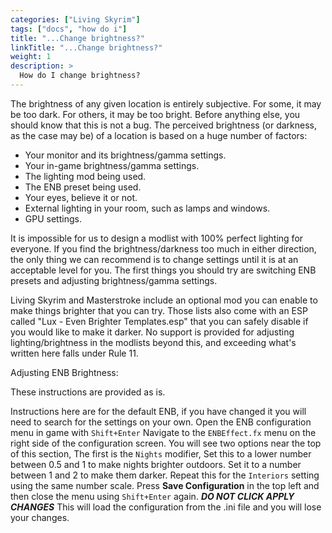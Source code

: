 ```yaml
---
categories: ["Living Skyrim"]
tags: ["docs", "how do i"] 
title: "...Change brightness?"
linkTitle: "...Change brightness?"
weight: 1
description: >
  How do I change brightness?
---
```


The brightness of any given location is entirely subjective. For some, it may be too dark. For others, it may be too bright. Before anything else, you should know that this is not a bug. The perceived brightness (or darkness, as the case may be) of a location is based on a huge number of factors:

- Your monitor and its brightness/gamma settings.
- Your in-game brightness/gamma settings.
- The lighting mod being used.
- The ENB preset being used.
- Your eyes, believe it or not.
- External lighting in your room, such as lamps and windows.
- GPU settings.

It is impossible for us to design a modlist with 100% perfect lighting for everyone. If you find the brightness/darkness too much in either direction, the only thing we can recommend is to change settings until it is at an acceptable level for you. The first things you should try are switching ENB presets and adjusting brightness/gamma settings.

Living Skyrim and Masterstroke include an optional mod you can enable to make things brighter that you can try. Those lists also come with an ESP called "Lux - Even Brighter Templates.esp" that you can safely disable if you would like to make it darker. No support is provided for adjusting lighting/brightness in the modlists beyond this, and exceeding what's written here falls under Rule 11.

Adjusting ENB Brightness:

These instructions are provided as is.

Instructions here are for the default ENB, if you have changed it you will need to search for the settings on your own. Open the ENB configuration menu in game with `Shift+Enter` Navigate to the `ENBEffect.fx` menu on the right side of the configuration screen. You will see two options near the top of this section, The first is the `Nights` modifier, Set this to a lower number between 0.5 and 1 to make nights brighter outdoors. Set it to a number between 1 and 2 to make them darker. Repeat this for the `Interiors` setting using the same number scale. Press **Save Configuration** in the top left and then close the menu using `Shift+Enter` again. ***DO NOT CLICK APPLY CHANGES*** This will load the configuration from the .ini file and you will lose your changes.
